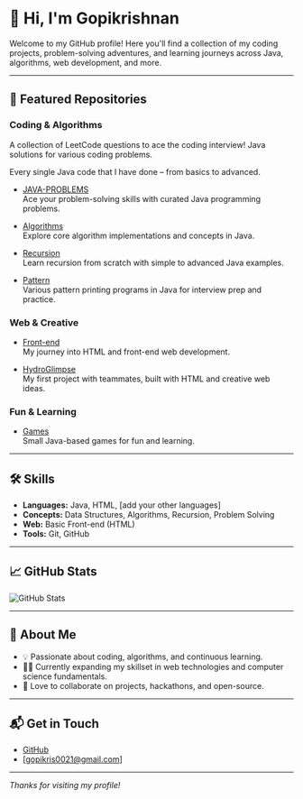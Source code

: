 # 👋 Hi, I'm Gopikrishnan

Welcome to my GitHub profile! Here you'll find a collection of my coding projects, problem-solving adventures, and learning journeys across Java, algorithms, web development, and more.

---

## 🚀 Featured Repositories

### Coding & Algorithms
  A collection of LeetCode questions to ace the coding interview! Java solutions for various coding problems.

  Every single Java code that I have done – from basics to advanced.

- [JAVA-PROBLEMS](https://github.com/gopikrishnan-M/JAVA-PROBLEMS)  
  Ace your problem-solving skills with curated Java programming problems.

- [Algorithms](https://github.com/gopikrishnan-M/Algorithms)  
  Explore core algorithm implementations and concepts in Java.

- [Recursion](https://github.com/gopikrishnan-M/Recursion)  
  Learn recursion from scratch with simple to advanced Java examples.

- [Pattern](https://github.com/gopikrishnan-M/Pattern)  
  Various pattern printing programs in Java for interview prep and practice.

### Web & Creative
- [Front-end](https://github.com/gopikrishnan-M/Front-end)  
  My journey into HTML and front-end web development.

- [HydroGlimpse](https://github.com/gopikrishnan-M/HydroGlimpse)  
  My first project with teammates, built with HTML and creative web ideas.

### Fun & Learning
- [Games](https://github.com/gopikrishnan-M/Games)  
  Small Java-based games for fun and learning.

---

## 🛠️ Skills

- **Languages:** Java, HTML, [add your other languages]
- **Concepts:** Data Structures, Algorithms, Recursion, Problem Solving
- **Web:** Basic Front-end (HTML)
- **Tools:** Git, GitHub

---

## 📈 GitHub Stats

![GitHub Stats](https://github-readme-stats.vercel.app/api?username=gopikrishnan-M&show_icons=true&theme=default)

---

## 🌱 About Me

- 💡 Passionate about coding, algorithms, and continuous learning.
- 👨‍💻 Currently expanding my skillset in web technologies and computer science fundamentals.
- 🤝 Love to collaborate on projects, hackathons, and open-source.

---

## 📬 Get in Touch

- [GitHub](https://github.com/gopikrishnan-M)
- [gopikris0021@gmail.com]

---

_Thanks for visiting my profile!_
